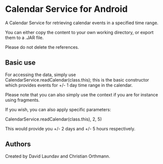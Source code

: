 Calendar Service for Android
====

A Calendar Service for retrieving calendar events in a specified time range.

You can either copy the content to your own working directory, or export them to a .JAR file.

Please do not delete the references.

Basic use
---
For accessing the data, simply use CalendarService.readCalendar(class.this); 
this is the basic constructor which provides events for +/- 1 day time range in the calendar.

Please note that you can also simply use the context if you are for instance using fragments.

If you wish, you can also apply specific parameters:

CalendarService.readCalendar(class.this), 2, 5)

This would provide you +/- 2 days and +/- 5 hours respectively.


Authors
---
Created by David Laundav and Christian Orthmann.
